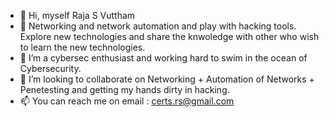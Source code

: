 - 👋 Hi, myself Raja S Vuttham 
- 👀 Networking and network automation and play with hacking tools. Explore new technologies and share the knwoledge with other who wish to learn the new technologies. 
- 🌱 I’m a cybersec enthusiast and working hard to swim in the ocean of Cybersecurity. 
- 💞️ I’m looking to collaborate on Networking + Automation of Networks + Penetesting and getting my hands dirty in hacking. 
- 📫 You can reach me on email : certs.rs@gmail.com 

<!---
rvuttham06/rvuttham06 is a ✨ special ✨ repository because its `README.md` (this file) appears on your GitHub profile.
You can click the Preview link to take a look at your changes.
--->
